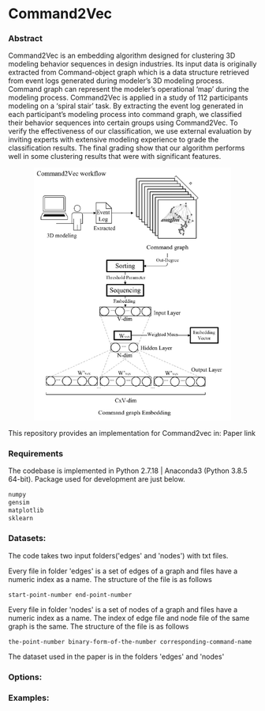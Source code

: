 Command2Vec
=========================


### Abstract

Command2Vec is an embedding algorithm designed for clustering 3D modeling behavior sequences in design industries. Its input data is originally extracted from Command-object graph which is a data structure retrieved from event logs generated during modeler’s 3D modeling process. Command graph can represent the modeler’s operational ‘map’ during the modeling process. Command2Vec is applied in a study of 112 participants modeling on a ‘spiral stair’ task. By extracting the event log generated in each participant’s modeling process into command graph, we classified their behavior sequences into certain groups using Command2Vec. To verify the effectiveness of our classification, we use external evaluation by inviting experts with extensive modeling experience to grade the classification results. The final grading show that our algorithm performs well in some clustering results that were with significant features.

<div align=center><img src="./workflow.png" width="400"/></div>

This repository provides an implementation for Command2vec in:
Paper link


### Requirements

The codebase is implemented in Python 2.7.18 | Anaconda3 (Python 3.8.5 64-bit). Package used for development are just below.
```
numpy             
gensim           
matplotlib        
sklearn
```

### Datasets:
The code takes two input folders('edges' and 'nodes') with txt files. 

Every file in folder 'edges' is a set of edges of a graph and files have a numeric index as a name. The structure of the file is as follows
```
start-point-number end-point-number
```

Every file in folder 'nodes' is a set of nodes of a graph and files have a numeric index as a name. The index of edge file and node file of the same graph is the same. The structure of the file is as follows
```
the-point-number binary-form-of-the-number corresponding-command-name
```
The dataset used in the paper is in the folders 'edges' and 'nodes'
### Options:


### Examples:
